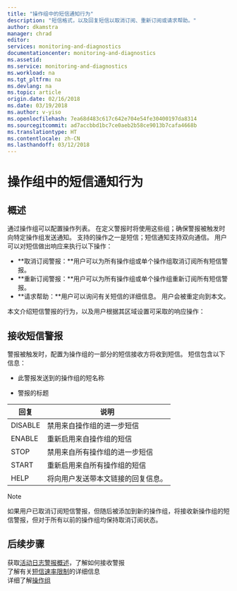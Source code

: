 ```yaml
---
title: "操作组中的短信通知行为"
description: "短信格式，以及回复短信以取消订阅、重新订阅或请求帮助。"
author: dkamstra
manager: chrad
editor: 
services: monitoring-and-diagnostics
documentationcenter: monitoring-and-diagnostics
ms.assetid: 
ms.service: monitoring-and-diagnostics
ms.workload: na
ms.tgt_pltfrm: na
ms.devlang: na
ms.topic: article
origin.date: 02/16/2018
ms.date: 03/19/2018
ms.author: v-yiso
ms.openlocfilehash: 7ea68d483c617c642e704e54fe30400197da8314
ms.sourcegitcommit: ad7accbbd1bc7ce0aeb2b58ce9013b7cafa4668b
ms.translationtype: HT
ms.contentlocale: zh-CN
ms.lasthandoff: 03/12/2018
---
```

# <a name="sms-alert-behavior-in-action-groups"></a>操作组中的短信通知行为
## <a name="overview"></a>概述 ##
通过操作组可以配置操作列表。 在定义警报时将使用这些组；确保警报被触发时向特定操作组发送通知。 支持的操作之一是短信；短信通知支持双向通信。 用户可以对短信做出响应来执行以下操作：

- **取消订阅警报：**用户可以为所有操作组或单个操作组取消订阅所有短信警报。
- **重新订阅警报：**用户可以为所有操作组或单个操作组重新订阅所有短信警报。  
- **请求帮助：**用户可以询问有关短信的详细信息。 用户会被重定向到本文。

本文介绍短信警报的行为，以及用户根据其区域设置可采取的响应操作：

## <a name="receiving-an-sms-alert"></a>接收短信警报
警报被触发时，配置为操作组的一部分的短信接收方将收到短信。 短信包含以下信息：
* 此警报发送到的操作组的短名称
- 警报的标题

| 回复 | 说明 |
| ----- | ----------- |
| DISABLE <Action Group Short name> | 禁用来自操作组的进一步短信 |
| ENABLE <Action Group Short name> | 重新启用来自操作组的短信 |
| STOP | 禁用来自所有操作组的进一步短信 |
| START | 重新启用来自所有操作组的短信 |
| HELP | 将向用户发送带本文链接的回复信息。 |

>[!NOTE]
>如果用户已取消订阅短信警报，但随后被添加到新的操作组，将接收新操作组的短信警报，但对于所有以前的操作组均保持取消订阅状态。
>
>

## <a name="next-steps"></a>后续步骤
获取[活动日志警报概述](monitoring-overview-alerts.md)，了解如何接收警报  
了解有关[短信速率限制](monitoring-alerts-rate-limiting.md)的详细信息  
详细了解[操作组](monitoring-action-groups.md)
